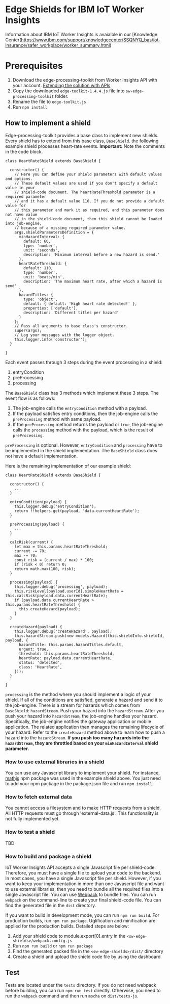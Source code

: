 # Edge Shields for IBM IoT Worker Insights

Information about IBM IoT Worker Insights is avaialble in our [Knowledge Center(https://www.ibm.com/support/knowledgecenter/SSQNYQ_bas/iot-insurance/safer_workplace/worker_summary.html)

# Prerequisites
1. Download the edge-processing-toolkit from Worker Insights API with your account. [Extending the solution with APIs](https://www.ibm.com/support/knowledgecenter/SSQNYQ_bas/iot-insurance/iotinsurance_rest_apis.html?pos=2)
2. Copy the downloaded `edge-toolkit-1.4.4.js` file into `sw-edge-processing-toolkit` folder.
3. Rename the file to `edge-toolkit.js`
4. Run `npm install`

## How to implement a shield
Edge-processing-toolkit provides a base class to implement new shields. Every shield
has to extend from this base class, `BaseShield`. the following example shield processes heart-rate events. **Important:** Note the comments in the code block.

```
class HeartRateShield extends BaseShield {

  constructor() {
    // Here you can define your shield parameters with default values and options.
    // These default values are used if you don't specify a default value in your
    // shield-code document. The heartRateThreshold parameter is a required parameter
    // and it has a default value 110. If you do not provide a default value for 
    // this parameter and mark it as required, and this parameter does not have value 
    // in the shield-code document, then this shield cannot be loaded into job-engine, 
    // because of a missing required parameter value.    
    args.shieldParametersDefinition = {
      minHazardInterval: {
        default: 60,
        type: 'number',
        unit: 'seconds',
        description: 'Minimum interval before a new hazard is send.'
      },
      heartRateThreshold: {
        default: 110,
        type: 'number',
        unit: 'beats/min',
        description: 'The maximum heart rate, after which a hazard is send'
      },
      hazardTitles: {
        type: 'object',
        default: { default: 'High heart rate detected!' },
        properties: ['default'],
        description: 'Different titles per hazard'
      }
    };
    // Pass all arguments to base class's constructor.
    super(args);
    // Log your messages with the logger object.
    this.logger.info('constructor');
  }

}
```

Each event passes through 3 steps during the event processing in a shield:
1. entryCondition
2. preProcessing
3. processing

The `BaseShield` class has 3 methods which implement these 3 steps. The event flow is as
follows: 
1. The job-engine calls the `entryCondition` method with a payload. 
2. If the payload satisfies entry conditions, then the job-engine calls the `preProcessing` method with same payload. 
3. If the `preProcessing` method returns the payload or `true`, the job-engine calls the `processing` method with the payload, which is the result of `preProcessing`.

`preProcessing` is optional. However, `entryCondition` and `processing` have to be
implemented in the shield implementation. The `BaseShield` class does not have a default
implementation. 

Here is the remaining implementation of our example shield:

```
class HeartRateShield extends BaseShield {

  constructor() {
    ...
  }

  entryCondition(payload) {
    this.logger.debug('entryCondition');
    return !!helpers.get(payload, 'data.currentHeartRate');
  }

  preProcessing(payload) {
    ...
  }

  calcRisk(current) {
    let max = this.params.heartRateThreshold;
    current -= 70;
    max -= 70;
    const risk = (current / max) * 100;
    if (risk < 0) return 0;
    return math.max(100, risk);
  }

  processing(payload) {
    this.logger.debug('processing', payload);
    this.riskLevel[payload.userId].simpleHeartRate = this.calcRisk(payload.data.currentHeartRate);
    if (payload.data.currentHeartRate > this.params.heartRateThreshold) {
      this.createHazard(payload);
    }
  }

  createHazard(payload) {
    this.logger.debug('createHazard', payload);
    this.hazardStream.push(new models.Hazard(this.shieldInfo.shieldId, payload, {
      hazardTitle: this.params.hazardTitles.default,
      urgent: true,
      threshold: this.params.heartRateThreshold,
      heartRate: payload.data.currentHeartRate,
      status: 'detected',
      class: 'HeartRate',
    }));
  }

}
```

`processing` is the method where you should implement a logic of your shield. If all
of the conditions are satisfied, generate a hazard and send it to the
job-engine. There is a stream for hazards which comes from `BaseShield`:
`hazardStream`. Push your hazard into the `hazardStream`. After you
push your hazard into `hazardStream`, the job-engine handles your hazard.
Specifically, the job-engine notifies the gateway application or mobile application. 
The related application then manages the remaining lifecycle of your hazard. Refer to 
the `createHazard` method above to learn how to push a hazard into
the `hazardStream`. **If you push too many hazards into the `hazardStream`, they
are throttled based on your `minHazardInterval` shield parameter.**


### How to use external libraries in a shield
You can use any Javascript library to implement your shield. For instance, 
[mathjs](https://www.npmjs.com/package/mathjs) npm package was used in the example
shield above. You just need to add your npm package in the package.json file and
run `npm install`.


### How to fetch external data
You cannot access a filesystem and to make HTTP requests from a shield.
All HTTP requests must go through 'external-data.js'. This functionality is not
fully implemented yet.


### How to test a shield
TBD


### How to build and package a shield
IoT Worker Insights API accepts a single Javascript file per shield-code.
Therefore, you must have a single file to upload your code to 
the backend. In most cases, you have a single Javascript file per shield.
However, if you want to keep your implementation in more than one Javascript file
and want to use external libraries, then you need to bundle all the required files
into a single Javascript file. You can use [Webpack](https://webpack.js.org/) to bundle
files. You can run `webpack` on the command-line to create your final shield-code
file. You can find the generated file in the `dist` directory.

If you want to build in development mode, you can run `npm run build`. For
production builds, run `npm run package`. Uglification and minification
are applied for the production builds. Detailed steps are below:

1. Add your shield code to module.export[0].entry in the `<sw-edge-shields>/webpack.config.js`
2. Run `npm run build` or `npm run package`
3. Find the generated packed file in the `<sw-edge-shields>/dist/` directory
4. Create a shield and upload the shield code file by using the dashboard

## Test
Tests are located under the `tests` directory. If you do not need webpack before
building, you can run `npm run test` directly. Otherwise, you need to run the `webpack`
command and then run `mocha` on `dist/tests-js`.
